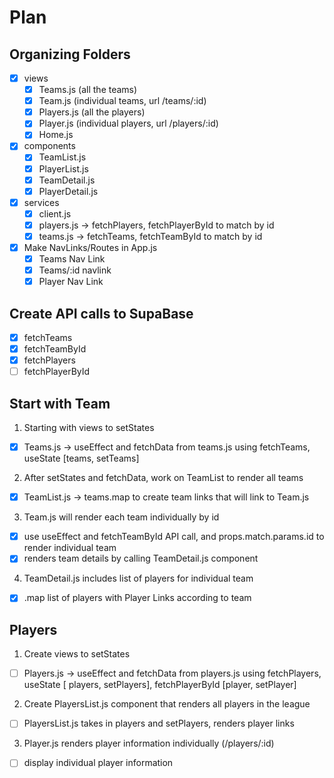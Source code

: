 # Plan

## Organizing Folders

- [x] views
  - [x] Teams.js (all the teams)
  - [x] Team.js (individual teams, url /teams/:id)
  - [x] Players.js (all the players)
  - [x] Player.js (individual players, url /players/:id)
  - [x] Home.js
- [x] components
  - [x] TeamList.js
  - [x] PlayerList.js
  - [x] TeamDetail.js
  - [x] PlayerDetail.js
- [x] services
  - [x] client.js
  - [x] players.js -> fetchPlayers, fetchPlayerById to match by id
  - [x] teams.js -> fetchTeams, fetchTeamById to match by id
- [x] Make NavLinks/Routes in App.js
  - [x] Teams Nav Link
  - [x] Teams/:id navlink
  - [x] Player Nav Link

## Create API calls to SupaBase

- [x] fetchTeams
- [x] fetchTeamById
- [x] fetchPlayers
- [ ] fetchPlayerById

## Start with Team

1. Starting with views to setStates

- [x] Teams.js -> useEffect and fetchData from teams.js using fetchTeams, useState [teams, setTeams]

2. After setStates and fetchData, work on TeamList to render all teams

- [x] TeamList.js -> teams.map to create team links that will link to Team.js

3. Team.js will render each team individually by id

- [x] use useEffect and fetchTeamById API call, and props.match.params.id to render individual team
- [x] renders team details by calling TeamDetail.js component

4. TeamDetail.js includes list of players for individual team

- [x] .map list of players with Player Links according to team

## Players

1. Create views to setStates

- [ ] Players.js -> useEffect and fetchData from players.js using fetchPlayers, useState [ players, setPlayers], fetchPlayerById [player, setPlayer]

2. Create PlayersList.js component that renders all players in the league

- [ ] PlayersList.js takes in players and setPlayers, renders player links

3. Player.js renders player information individually (/players/:id)

- [ ] display individual player information
